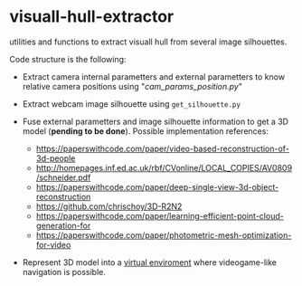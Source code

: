 # visuall-hull-extractor
utilities and functions to extract visuall hull from several image silhouettes.

Code structure is the following:
* Extract camera internal parametters and external parametters to know relative camera positions using "_cam_params_position.py_"
* Extract webcam image silhouette using `get_silhouette.py`
* Fuse external parametters and image silhouette information to get a 3D model (__pending to be done__). Possible implementation references:
    * https://paperswithcode.com/paper/video-based-reconstruction-of-3d-people
    * http://homepages.inf.ed.ac.uk/rbf/CVonline/LOCAL_COPIES/AV0809/schneider.pdf
    * https://paperswithcode.com/paper/deep-single-view-3d-object-reconstruction
    * https://github.com/chrischoy/3D-R2N2
    * https://paperswithcode.com/paper/learning-efficient-point-cloud-generation-for
    * https://paperswithcode.com/paper/photometric-mesh-optimization-for-video


* Represent 3D model into a [virtual enviroment](https://github.com/carlesanton/3d-environment) where videogame-like navigation is possible.
